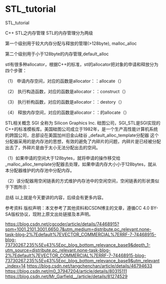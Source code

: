 # STL_tutorial
STL_tutorial







C++
STL之内存管理
STL的内存管理分为两级

第一个级别用于较大内存分配与释放的管理(>128byte), malloc_alloc

第二个级别用于小于128byte的内存管理,default_alloc

stl有很多种allocator，根据C++的标准，stl的allocator把对象的申请和释放分为四个步骤：

（1） 申请内存空间，对应的函数是allocator：：allocate（）

（2） 执行构造函数，对应的函数是allocator：：construct（）

（3） 执行析构函数，对应的函数是allocator：：destory（）

（4） 释放内存空间，对应的函数是allocator：：的allocate（）

STL相关概念
SGI 全称为 Silicon Graphics Inc. 硅图公司，SGI_STL是SGI实现的C++的标准模板库。美国硅图公司成立于1982年，是一个生产高性能计算机系统的跨国公司，总部设在美国加州旧金山硅谷
_default_alloc_template分配器
这个分配器采用的是内存池的思想，有效的避免了内碎片的问题，内碎片是已经被分配出去了，外碎片是由于太小无法分配出去的空间。

（1）如果申请的空间大于128bytes，就将申请的操作移交给_malloc_alloc_template分配器去处理，如果申请内存大小小于128bytes，就从本分配器维护的内存池中分配内存。

（2）该分配器用空闲链表的方式维护内存池中的空闲空间，空闲链表的形状类似于下图所示：

总结
以上就是今天要讲的内容，后续会有更多内容。

参考资料
版权声明：本文参考了其他资料和CSDN博主的文章，遵循CC 4.0 BY-SA版权协议，现附上原文出处链接及本声明。

https://blog.csdn.net/cgcoder/article/details/74468915?spm=1001.2101.3001.6650.7&utm_medium=distribute.pc_relevant.none-task-blog-2%7Edefault%7EVECTOR_COMMERCIAL%7ERRF-7-74468915-blog-73730267.235%5Ev43%5Epc_blog_bottom_relevance_base9&depth_1-utm_source=distribute.pc_relevant.none-task-blog-2%7Edefault%7EVECTOR_COMMERCIAL%7ERRF-7-74468915-blog-73730267.235%5Ev43%5Epc_blog_bottom_relevance_base9&utm_relevant_index=14
https://blog.csdn.net/tangchenchan/article/details/46794633
https://blog.csdn.net/m0_37947204/article/details/80315111
https://blog.csdn.net/Mr_Garfield__/article/details/81274529